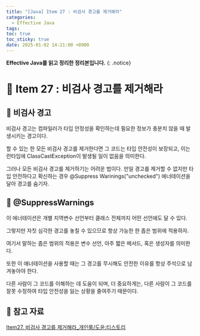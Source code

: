 ```yaml
---
title: "[Java] Item 27 : 비검사 경고를 제거해라"
categories:
  - Effective Java
tags:
toc: true
toc_sticky: true
date: 2025-01-02 14:21:00 +0900
---
```


<strong>Effective Java를 읽고 정리한 정리본입니다.</strong>
{: .notice}

# 📌 Item 27 : 비검사 경고를 제거해라

## 🫧 비검사 경고

비검사 경고는 컴파일러가 타입 안정성을 확인하는데 필요한 정보가 충분치 않을 때 발생시키는 경고이다.

할 수 있는 한 모든 비검사 경고를 제거한다면 그 코드는 타입 안전성이 보장되고, 이는 런타임에 ClassCastException이 발생될 일이 없음을 의미한다.

그러나 모든 비검사 경고를 제거하기는 어려운 법이다. 만일 경고를 제거할 수 없지만 타입 안전하다고 확신하는 경우 @Suppress Warinings("unchecked") 에너테이션을 달아 경고를 숨기자.

## 🫧 @SuppressWarnings

이 에너테이션은 개별 지역변수 선언부터 클래스 전체까지 어떤 선언에도 달 수 있다.

그렇지만 자칫 심각한 경고를 놓칠 수 있으므로 항상 가능한 한 좁은 범위에 적용하자.

여기서 말하는 좁은 범위의 적용은 변수 선언, 아주 짧은 메서드, 혹은 생성자를 의미한다.

또한 이 애너테이션을 사용할 때는 그 경고를 무시해도 안전한 이유를 항상 주석으로 남겨놓아야 한다.

다른 사람이 그 코드를 이해하는 데 도움이 되며, 더 중요하게는, 다른 사람이 그 코드를 잘못 수정하여 타입 안전성을 잃는 상황을 줄여주기 때문이다.

## 🫧 참고 자료
[Item27. 비검사 경고를 제거해라_개인룸/도윤:티스토리](https://be-study-record.tistory.com/70)